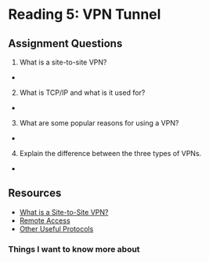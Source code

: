 # Reading 5: VPN Tunnel

## Assignment Questions
1. What is a site-to-site VPN?
-

2. What is TCP/IP and what is it used for?
-

3. What are some popular reasons for using a VPN?
-

4. Explain the difference between the three types of VPNs.
-

## Resources
- [What is a Site-to-Site VPN?](https://www.fortinet.com/fr/resources/cyberglossary/what-is-site-to-site-vpn)
- [Remote Access](https://www.professormesser.com/network-plus/n10-008/n10-008-video/remote-access-n10-008/)
- [Other Useful Protocols](https://www.professormesser.com/network-plus/n10-008/n10-008-video/other-useful-protocols-n10-008/)

### Things I want to know more about

